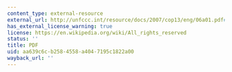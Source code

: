 ```yaml
---
content_type: external-resource
external_url: http://unfccc.int/resource/docs/2007/cop13/eng/06a01.pdf#page=3
has_external_license_warning: true
license: https://en.wikipedia.org/wiki/All_rights_reserved
status: ''
title: PDF
uid: aa639c6c-b258-4558-a404-7195c1822a00
wayback_url: ''
---
```

